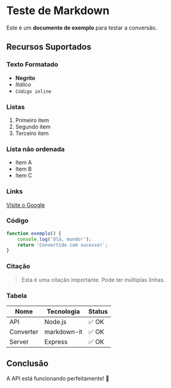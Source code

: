 # Teste de Markdown

Este é um **documento de exemplo** para testar a conversão.

## Recursos Suportados

### Texto Formatado
- **Negrito**
- *Itálico*
- `Código inline`

### Listas
1. Primeiro item
2. Segundo item
3. Terceiro item

### Lista não ordenada
- Item A
- Item B
- Item C

### Links
[Visite o Google](https://google.com)

### Código
```javascript
function exemplo() {
    console.log('Olá, mundo!');
    return 'Convertido com sucesso!';
}
```

### Citação
> Esta é uma citação importante.
> Pode ter múltiplas linhas.

### Tabela
| Nome | Tecnologia | Status |
|------|------------|--------|
| API  | Node.js    | ✅ OK  |
| Converter | markdown-it | ✅ OK |
| Server | Express | ✅ OK |

## Conclusão

A API está funcionando perfeitamente! 🎉
